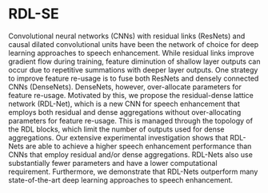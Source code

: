 # RDL-SE
Convolutional neural networks (CNNs) with residual links (ResNets) and causal dilated convolutional units have been the network of choice for deep learning approaches to speech enhancement. While residual links improve gradient flow during training, feature diminution of shallow layer outputs can occur due to repetitive summations with deeper layer outputs. One strategy to improve feature re-usage is to fuse both ResNets and densely connected CNNs (DenseNets). DenseNets, however, over-allocate parameters for feature re-usage. Motivated by this, we propose the residual-dense lattice network (RDL-Net), which is a new CNN for speech enhancement that employs both residual and dense aggregations without over-allocating parameters for feature re-usage. This is managed through the topology of the RDL blocks, which limit the number of outputs used for dense aggregations. Our extensive experimental investigation shows that RDL-Nets are able to achieve a higher speech enhancement performance than CNNs that employ residual and/or dense aggregations. RDL-Nets also use substantially fewer parameters and have a lower
computational requirement. Furthermore, we demonstrate that RDL-Nets outperform many state-of-the-art deep learning approaches to speech enhancement.
